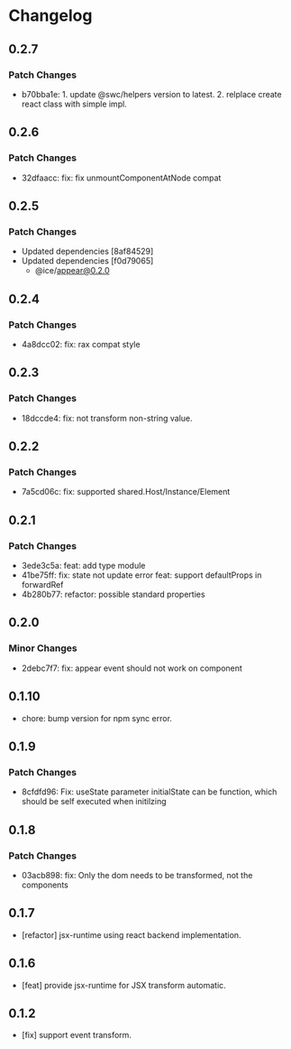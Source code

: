 # Changelog

## 0.2.7

### Patch Changes

- b70bba1e: 1. update @swc/helpers version to latest. 2. relplace create react class with simple impl.

## 0.2.6

### Patch Changes

- 32dfaacc: fix: fix unmountComponentAtNode compat

## 0.2.5

### Patch Changes

- Updated dependencies [8af84529]
- Updated dependencies [f0d79065]
  - @ice/appear@0.2.0

## 0.2.4

### Patch Changes

- 4a8dcc02: fix: rax compat style

## 0.2.3

### Patch Changes

- 18dccde4: fix: not transform non-string value.

## 0.2.2

### Patch Changes

- 7a5cd06c: fix: supported shared.Host/Instance/Element

## 0.2.1

### Patch Changes

- 3ede3c5a: feat: add type module
- 41be75ff: fix: state not update error
  feat: support defaultProps in forwardRef
- 4b280b77: refactor: possible standard properties

## 0.2.0

### Minor Changes

- 2debc7f7: fix: appear event should not work on component

## 0.1.10

- chore: bump version for npm sync error.

## 0.1.9

### Patch Changes

- 8cfdfd96: Fix: useState parameter initialState can be function, which should be self executed when initilzing

## 0.1.8

### Patch Changes

- 03acb898: fix: Only the dom needs to be transformed, not the components

## 0.1.7

- [refactor] jsx-runtime using react backend implementation.

## 0.1.6

- [feat] provide jsx-runtime for JSX transform automatic.

## 0.1.2

- [fix] support event transform.
